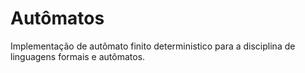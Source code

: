 # Autômatos

Implementação de autômato finito deterministico para a disciplina de linguagens formais e autômatos.
